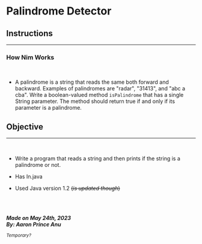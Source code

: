 # **Palindrome Detector**

## Instructions
---


### How Nim Works

<br>

- A palindrome is a string that reads the same both forward and backward. Examples of palindromes are "radar", "31413", and "abc a cba". Write a boolean-valued method `isPalindrome` that has a single String parameter. The method should return true if and only if its parameter is a palindrome. 



## Objective
---
<br>

- Write a program that reads a string and then prints if the string is a palindrome or not. 

- Has In.java
- Used Java version 1.2 ~~(*is updated though*)~~

<br></br>

***Made on May 24th, 2023***\
***By: Aaron Prince Anu***


<sub>*Temporary?*</sub>